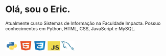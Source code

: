 # Olá, sou o Eric.
Atualmente curso Sistemas de Informação na Faculdade Impacta.
Possuo conhecimentos em Python, HTML, CSS, JavaScript e MySQL.
<div style='display: inline_block'><br>
          <img align="center" alt="Eric-Python" height="30" width="40" src="https://raw.githubusercontent.com/devicons/devicon/master/icons/python/python-original.svg">
          <img align="center" alt="Eric-HTML" height="30" width="40" src="https://raw.githubusercontent.com/devicons/devicon/master/icons/html5/html5-original.svg">
          <img align="center" alt="Eric-CSS" height="30" width="40" src="https://raw.githubusercontent.com/devicons/devicon/master/icons/css3/css3-original.svg">
          <img align="center" alt="Eric-CSS" height="30" width="40" src="https://raw.githubusercontent.com/devicons/devicon/master/icons/javascript/javascript-original.svg">
          <img align="center" alt="Eric-CSS" height="30" width="40"  src="https://raw.githubusercontent.com/devicons/devicon/master/icons/mysql/mysql-original.svg">
</div>

##
